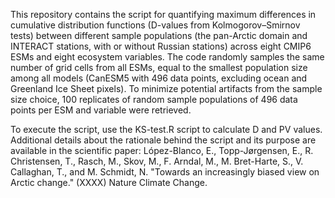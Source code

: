 This repository contains the script for quantifying maximum differences in cumulative distribution functions (D-values from Kolmogorov–Smirnov tests) between different sample populations (the pan-Arctic domain and INTERACT stations, with or without Russian stations) across eight CMIP6 ESMs and eight ecosystem variables. The code randomly samples the same number of grid cells from all ESMs, equal to the smallest population size among all models (CanESM5 with 496 data points, excluding ocean and Greenland Ice Sheet pixels). To minimize potential artifacts from the sample size choice, 100 replicates of random sample populations of 496 data points per ESM and variable were retrieved.

To execute the script, use the KS-test.R script to calculate D and PV values. Additional details about the rationale behind the script and its purpose are available in the scientific paper: López-Blanco, E., Topp-Jørgensen, E., R. Christensen, T., Rasch, M., Skov, M., F. Arndal, M., M. Bret-Harte, S., V. Callaghan, T., and M. Schmidt, N. "Towards an increasingly biased view on Arctic change." (XXXX) Nature Climate Change.


